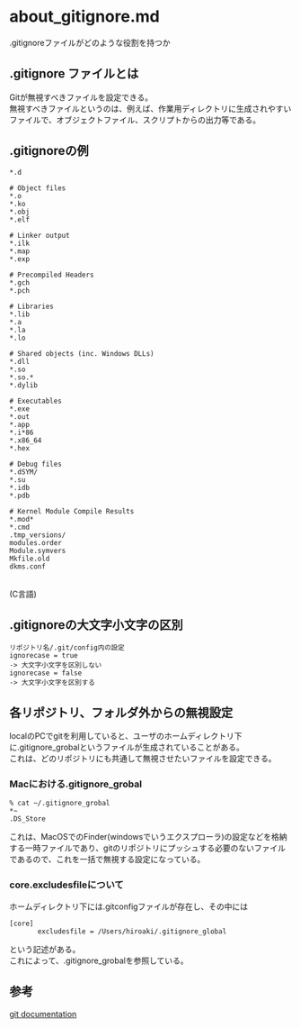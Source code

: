 # about_gitignore.md
.gitignoreファイルがどのような役割を持つか

## .gitignore ファイルとは

Gitが無視すべきファイルを設定できる。
<br>無視すべきファイルというのは、例えば、作業用ディレクトリに生成されやすいファイルで、オブジェクトファイル、スクリプトからの出力等である。

## .gitignoreの例

```# Prerequisites
*.d

# Object files
*.o
*.ko
*.obj
*.elf

# Linker output
*.ilk
*.map
*.exp

# Precompiled Headers
*.gch
*.pch

# Libraries
*.lib
*.a
*.la
*.lo

# Shared objects (inc. Windows DLLs)
*.dll
*.so
*.so.*
*.dylib

# Executables
*.exe
*.out
*.app
*.i*86
*.x86_64
*.hex

# Debug files
*.dSYM/
*.su
*.idb
*.pdb

# Kernel Module Compile Results
*.mod*
*.cmd
.tmp_versions/
modules.order
Module.symvers
Mkfile.old
dkms.conf
```
<br>(C言語)

## .gitignoreの大文字小文字の区別

```
リポジトリ名/.git/config内の設定
ignorecase = true  
-> 大文字小文字を区別しない
ignorecase = false
-> 大文字小文字を区別する
```

## 各リポジトリ、フォルダ外からの無視設定
localのPCでgitを利用していると、ユーザのホームディレクトリ下に.gitignore_grobalというファイルが生成されていることがある。
<br>これは、どのリポジトリにも共通して無視させたいファイルを設定できる。

### Macにおける.gitignore_grobal

```
% cat ~/.gitignore_grobal
*~
.DS_Store
```

これは、MacOSでのFinder(windowsでいうエクスプローラ)の設定などを格納する一時ファイルであり、gitのリポジトリにプッシュする必要のないファイルであるので、これを一括で無視する設定になっている。

### core.excludesfileについて
ホームディレクトリ下には.gitconfigファイルが存在し、その中には
```
[core]
       excludesfile = /Users/hiroaki/.gitignore_global
```
という記述がある。
<br>これによって、.gitignore_grobalを参照している。

## 参考

[git documentation](https://git-scm.com/docs)
